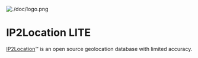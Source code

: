 ![./doc/logo.png](logo.png)

# IP2Location LITE

[IP2Location](https://lite.ip2location.com)™ is an open source geolocation database with limited accuracy.